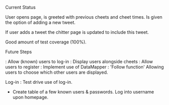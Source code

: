 
Current Status

User opens page, is greeted with previous cheets and cheet times.
Is given the option of adding a new tweet.

If user adds a tweet the chitter page is updated to include this tweet.

Good amount of test coverage (100%).

Future Steps

: Allow (known) users to log-in
: Display users alongside cheets
: Allow users to register
: Implement use of DataMapper
: 'Follow function' Allowing users to choose which other users are displayed.

Log-in
: Test drive use of log-in.
 - Create table of a few known users & passwords.
Log into username upon homepage.
